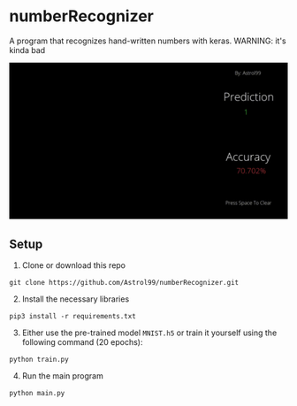 # numberRecognizer
A program that recognizes hand-written numbers with keras. WARNING: it's kinda bad

![Program_DEMO](https://github.com/Astrol99/numberRecognizer/blob/master/Resources/numberRecognizer_DEMO.gif)

## Setup
1. Clone or download this repo
```
git clone https://github.com/Astrol99/numberRecognizer.git
```
2. Install the necessary libraries
```
pip3 install -r requirements.txt
```
3. Either use the pre-trained model `MNIST.h5` or train it yourself using the following command (20 epochs):
```
python train.py
```
4. Run the main program
```
python main.py
```
